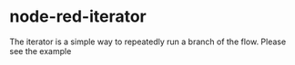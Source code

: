 # node-red-iterator

The iterator is a simple way to repeatedly run a branch of the flow.
Please see the example
